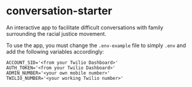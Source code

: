 # conversation-starter
An interactive app to facilitate difficult conversations with family surrounding the racial justice movement.

To use the app, you must change the `.env-example` file to simply `.env` and add the following variables accordingly:
```
ACCOUNT_SID='<from your Twilio Dashboard>'
AUTH_TOKEN='<from your Twilio Dashboard>'
ADMIN_NUMBER='<your own mobile number>'
TWILIO_NUMBER='<your working Twilio number>'
```
